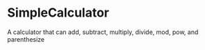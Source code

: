 # SimpleCalculator
A calculator that can add, subtract, multiply, divide, mod, pow, and parenthesize
